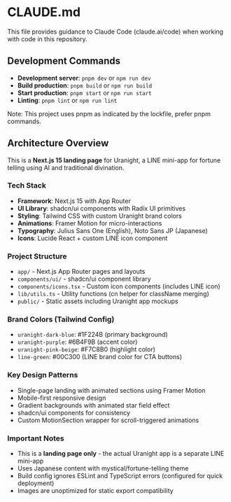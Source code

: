 # CLAUDE.md

This file provides guidance to Claude Code (claude.ai/code) when working with code in this repository.

## Development Commands

- **Development server**: `pnpm dev` or `npm run dev`
- **Build production**: `pnpm build` or `npm run build`
- **Start production**: `pnpm start` or `npm run start`
- **Linting**: `pnpm lint` or `npm run lint`

Note: This project uses pnpm as indicated by the lockfile, prefer pnpm commands.

## Architecture Overview

This is a **Next.js 15 landing page** for Uranight, a LINE mini-app for fortune telling using AI and traditional divination.

### Tech Stack
- **Framework**: Next.js 15 with App Router
- **UI Library**: shadcn/ui components with Radix UI primitives
- **Styling**: Tailwind CSS with custom Uranight brand colors
- **Animations**: Framer Motion for micro-interactions
- **Typography**: Julius Sans One (English), Noto Sans JP (Japanese)
- **Icons**: Lucide React + custom LINE icon component

### Project Structure
- `app/` - Next.js App Router pages and layouts
- `components/ui/` - shadcn/ui component library
- `components/icons.tsx` - Custom icon components (includes LINE icon)
- `lib/utils.ts` - Utility functions (cn helper for className merging)
- `public/` - Static assets including Uranight app mockups

### Brand Colors (Tailwind Config)
- `uranight-dark-blue`: #1F224B (primary background)
- `uranight-purple`: #6B4F9B (accent color)
- `uranight-pink-beige`: #F7C8B0 (highlight color)
- `line-green`: #00C300 (LINE brand color for CTA buttons)

### Key Design Patterns
- Single-page landing with animated sections using Framer Motion
- Mobile-first responsive design
- Gradient backgrounds with animated star field effect
- shadcn/ui components for consistency
- Custom MotionSection wrapper for scroll-triggered animations

### Important Notes
- This is a **landing page only** - the actual Uranight app is a separate LINE mini-app
- Uses Japanese content with mystical/fortune-telling theme
- Build config ignores ESLint and TypeScript errors (configured for quick deployment)
- Images are unoptimized for static export compatibility